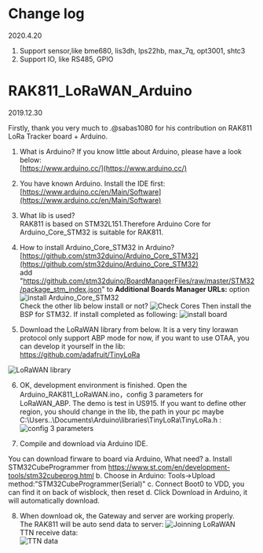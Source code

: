 

# Change log 
2020.4.20

1. Support sensor,like bme680, lis3dh, lps22hb, max_7q, opt3001, shtc3
2. Support IO, like RS485, GPIO

# RAK811_LoRaWAN_Arduino 
2019.12.30


Firstly, thank you very much to .@sabas1080 for his contribution on RAK811 LoRa Tracker board + Arduino.

1. What is Arduino?
If you know little about Arduino, please have a look below:  
[https://www.arduino.cc/](https://www.arduino.cc/)

2. You have known Arduino.  Install the IDE first:  
[https://www.arduino.cc/en/Main/Software](https://www.arduino.cc/en/Main/Software)

3. What lib is used?  
RAK811 is based on STM32L151.Therefore Arduino Core for Arduino_Core_STM32 is suitable for RAK811.

4. How to install Arduino_Core_STM32 in Arduino?  
[https://github.com/stm32duino/Arduino_Core_STM32](https://github.com/stm32duino/Arduino_Core_STM32)  
add "https://github.com/stm32duino/BoardManagerFiles/raw/master/STM32/package_stm_index.json" to **Additional Boards Manager URLs:** option  
![install Arduino_Core_STM32](https://github.com/RAKWireless/Wisblock/blob/master/res/image/install%20Arduino_Core_STM32.png)  
Check the other lib below install or not?
![Check Cores](https://github.com/RAKWireless/Wisblock/blob/master/res/image/Check%20Cores.png)
Then install the BSP for STM32.
If install completed as following:
![install board](https://github.com/RAKWireless/Wisblock/blob/master/res/image/install%20Board.png)
5. Download the LoRaWAN library from below. It is a very tiny lorawan protocol only support ABP mode for now, if you want to use OTAA, you can develop it yourself in the lib:  
    https://github.com/adafruit/TinyLoRa 

![LoRaWAN library](https://github.com/RAKWireless/Wisblock/blob/master/res/lib.png)


6. OK, development environment is finished. Open the Arduino_RAK811_LoRaWAN.ino，config 3 parameters for LoRaWAN_ABP. The demo is test in US915. If you want to define other region, you should change in the lib, the path in your pc maybe C:\Users\..\Documents\Arduino\libraries\TinyLoRa\TinyLoRa.h :  
![config 3 parameters](https://github.com/RAKWireless/Wisblock/blob/master/res/config.png)  

7. Compile and download via Arduino IDE.

You can download firware to board via Arduino, What need?
a. Install STM32CubeProgrammer from https://www.st.com/en/development-tools/stm32cubeprog.html
b. Choose in Arduino: Tools->Upload method:"STM32CubeProgrammer(Serial)"
c. Connect Boot0 to VDD, you can find it on back of wisblock, then reset
d. Click Download in Arduino, it will automatically download. 

8. When download ok, the Gateway and server are working properly.  
The RAK811 will be auto send data to server:
![Joinning LoRaWAN](https://github.com/RAKWireless/Wisblock/blob/master/res/log.png)  
TTN receive data:  
![TTN data](https://github.com/RAKWireless/Wisblock/blob/master/res/send%20data.png)


